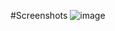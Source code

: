 #Screenshots
![image](https://github.com/user-attachments/assets/021a4d4c-f59e-44d0-8aad-e4c5e4ee2a96)
